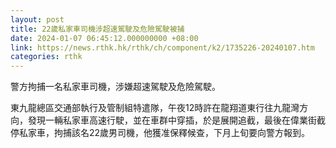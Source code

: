 ```yaml
---
layout: post
title: 22歲私家車司機涉超速駕駛及危險駕駛被捕
date: 2024-01-07 06:45:12.000000000 +08:00
link: https://news.rthk.hk/rthk/ch/component/k2/1735226-20240107.htm
categories: rthk
---
```


警方拘捕一名私家車司機，涉嫌超速駕駛及危險駕駛。

東九龍總區交通部執行及管制組特遣隊，午夜12時許在龍翔道東行往九龍灣方向，發現一輛私家車高速行駛，並在車群中穿插，於是展開追截，最後在偉業街截停私家車，拘捕該名22歲男司機，他獲准保釋候查，下月上旬要向警方報到。
